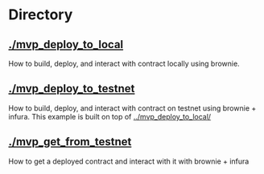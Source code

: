 # Directory

## [./mvp_deploy_to_local](./mvp_deploy_to_local/)
How to build, deploy, and interact with contract locally using brownie.

## [./mvp_deploy_to_testnet](./mvp_deploy_to_testnet/)
How to build, deploy, and interact with contract on testnet using brownie + infura.
This example is built on top of [../mvp_deploy_to_local/](../mvp_deploy_to_local/)

## [./mvp_get_from_testnet](./mvp_get_from_testnet/)
How to get a deployed contract and interact with it with brownie + infura